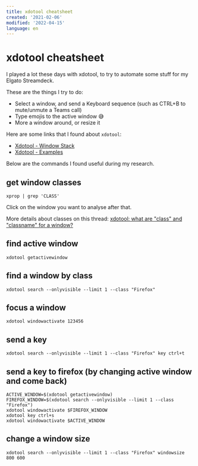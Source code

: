 ```yaml
---
title: xdotool cheatsheet
created: '2021-02-06'
modified: '2022-04-15'
language: en
---
```


# xdotool cheatsheet

I played a lot these days with xdotool, to try to automate some stuff for my Elgato Streamdeck.

These are the things I try to do:

* Select a window, and send a Keyboard sequence (such as CTRL+B to mute/unmute a Teams call)
* Type emojis to the active window 😅
* More a window around, or resize it

Here are some links that I found about `xdotool`:

* [Xdotool - Window Stack](https://www.linux.org/threads/xdotool-%E2%80%93-window-stack.10687/)
* [Xdotool - Examples](https://www.linux.org/threads/xdotool-examples.10705/#post-36275)
 

Below are the commands I found useful during my research.

## get window classes

```
xprop | grep 'CLASS'
```

Click on the window you want to analyse after that.

More details about classes on this thread: [xdotool: what are "class" and "classname" for a window?](https://askubuntu.com/questions/1060170/xdotool-what-are-class-and-classname-for-a-window)

## find active window

```
xdotool getactivewindow
```

## find a window by class

```
xdotool search --onlyvisible --limit 1 --class "Firefox"
```

## focus a window

```
xdotool windowactivate 123456
```

## send a key

```
xdotool search --onlyvisible --limit 1 --class "Firefox" key ctrl+t
```

## send a key to firefox (by changing active window and come back)

```
ACTIVE_WINDOW=$(xdotool getactivewindow)
FIREFOX_WINDOW=$(xdotool search --onlyvisible --limit 1 --class "Firefox")
xdotool windowactivate $FIREFOX_WINDOW
xdotool key ctrl+s
xdotool windowactivate $ACTIVE_WINDOW
```

## change a window size

```
xdotool search --onlyvisible --limit 1 --class "Firefox" windowsize 800 600 
```